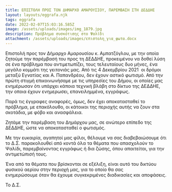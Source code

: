 ```yaml
---
title: ΕΠΙΣΤΟΛΗ ΠΡΟΣ ΤΟΝ ΔΗΜΑΡΧΟ ΑΜΑΡΟΥΣΙΟΥ, ΠΑΡΕΜΒΑΣΗ ΣΤΗ ΔΕΔΔΗΕ
layout: layouts/eggrafa.njk
tags: eggrafa
date: 2022-02-07T15:03:16.585Z
image: /assets/uploads/images/img_1879.jpg
description: Πρόβλημα συσκότισης στο Ψαλίδι
attachment: /assets/uploads/images/επιστολη_για_φωτα.docx
---
```

<!--StartFragment-->

Επιστολή προς τον Δήμαρχο Αμαρουσίου κ. Αμπατζόγλου, με την οποία ζητούμε την παρέμβασή του προς τη ΔΕΔΔΗΕ, προκειμένου να δοθεί λύση σε ένα πρόβλημα που αντιμετωπίζει, τους τελευταίους δυο μήνες, ένα μεγάλο κομμάτι της γειτονιάς μας. Από τις 4 Δεκεμβρίου 2021  οι δρόμοι μεταξύ Εγνατίας και Α. Παπανδρέου, δεν έχουν αστικό φωτισμό. Από την πρώτη στιγμή επικοινωνήσαμε με τις υπηρεσίες του Δήμου, οι οποίες μας ενημέρωσαν ότι υπάρχει κάποια τεχνική βλάβη στο δίκτυο της ΔΕΔΔΗΕ, την οποια έχουν ενημερωσει, επανειλημμένα, εγγράφως. 

Παρά τις έγγραφες αναφορές, όμως, δεν έχει αποκατασταθεί το πρόβλημα, με επακόλουθο, οι κάτοικοι της περιοχής αυτής να ζουν στα σκοτάδια, με φόβο και ανασφάλεια. 

Ζητάμε την παρέμβαση του Δημάρχου μας, σε ανώτερο επίπεδο της ΔΕΔΔΗΕ, ώστε να αποκατασταθεί ο φωτισμός.

Με την ευκαιρία, αγαπητοί μας φίλοι, θέλουμε να σας διαβεβαιώσουμε ότι το Δ.Σ. παρακολουθεί από κοντά όλα τα θέματα που απασχολούν το Ψαλίδι, παρεμβαίνοντας εγγράφως ή δια ζώσης, όπου απαιτείται, για την αντιμετώπισή τους.

Ένα από τα θέματα που βρίσκονται σε εξέλιξη, είναι αυτό του δικτύου φυσικού αερίου στην περιοχή μας, για το οποίο θα σας ενημερώσουμε όταν θα έχουμε συγκεκριμένες διαδικασίες και αποφάσεις.

Το Δ.Σ.

<!--EndFragment-->